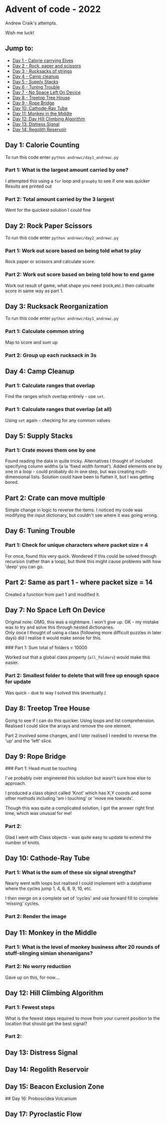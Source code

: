 # Advent of code - 2022 
Andrew Craik's attempts.

Wish me luck!

## Jump to:
- [Day 1 - Calorie carrying Elves](https://github.com/moj-analytical-services/ds-risk-team-adventofcode/blob/andrewc-2022/andrewc_2022/README.md#day-1-calorie-carrying-reindeer)
- [Day 2 - Rock, paper and scissors](https://github.com/moj-analytical-services/ds-risk-team-adventofcode/blob/andrewc-2022/andrewc_2022/README.md#day-2-rock-paper-and-scissors)
- [Day 3 - Rucksacks of strings](https://github.com/moj-analytical-services/ds-risk-team-adventofcode/blob/andrewc-2022/andrewc_2022/README.md#day-3-rucksacks-of-strings)
- [Day 4 - Camp cleanup](https://github.com/moj-analytical-services/ds-risk-team-adventofcode/blob/andrewc-2022/andrewc_2022/README.md#day-4-camp-cleanup)
- [Day 5 - Supply Stacks](https://github.com/moj-analytical-services/ds-risk-team-adventofcode/blob/andrewc-2022/andrewc_2022/README.md#day-5-supply-stacks)
- [Day 6 - Tuning Trouble](https://github.com/moj-analytical-services/ds-risk-team-adventofcode/tree/andrewc-2022/andrewc_2022#day-6-tuning-trouble)
- [Day 7 - No Space Left On Device](https://github.com/moj-analytical-services/ds-risk-team-adventofcode/tree/andrewc-2022/andrewc_2022#day-7-no-space-left-on-device)
- [Day 8 - Treetop Tree House](https://github.com/moj-analytical-services/ds-risk-team-adventofcode/tree/andrewc-2022/andrewc_2022#day-8-treetop-tree-house)
- [Day 9 - Rope Bridge](https://github.com/moj-analytical-services/ds-risk-team-adventofcode/tree/andrewc-2022/andrewc_2022#day-9-rope-bridge)
- [Day 10: Cathode-Ray Tube](https://github.com/moj-analytical-services/ds-risk-team-adventofcode/tree/andrewc-2022/andrewc_2022#day-10-cathode-ray-tube)
- [Day 11: Monkey in the Middle](https://github.com/moj-analytical-services/ds-risk-team-adventofcode/tree/andrewc-2022/andrewc_2022#day-11-monkey-in-the-middle)
- [Day 12: Day Hill Climbing Algorithm](https://github.com/moj-analytical-services/ds-risk-team-adventofcode/blob/andrewc-2022/andrewc_2022/README.md#day-12-hill-climbing-algorithm)
- [Day 13: Distress Signal]()
- [Day 14: Regolith Reservoir]()
## Day 1: Calorie Counting

To run this code enter `python andrewc/day1_andrewc.py`

### Part 1: What is the largest amount carried by one?

I attempted this using a `for` loop and `groupby` to see if one was quicker
Results are printed out

### Part 2: Total amount carried by the 3 largest

Went for the quickest solution I could fine

## Day 2: Rock Paper Scissors

To run this code enter `python andrewc/day2_andrewc.py`

### Part 1: Work out score based on being told what to play

Rock paper or scissors and calculate score.

### Part 2: Work out score based on being told how to end game

Work out result of game, what shape you need (rock,etc.) then calcualte score in same way as part 1.

## Day 3: Rucksack Reorganization

To run this code enter `python andrewc/day1_andrewc.py`

### Part 1: Calculate common string 
Map to score and sum up

### Part 2: Group up each rucksack in 3s

## Day 4: Camp Cleanup

### Part 1: Calculate ranges that overlap

Find the ranges which overlap entirely - use `set`.

### Part 1: Calculate ranges that overlap (at all)

Using `set` again - checking for any common values

## Day 5: Supply Stacks

### Part 1: Crate moves them one by one

Found reading the data in quite tricky.  Alternatives I thought of included specifying column widths (a la 'fixed width format').
Added elements one by one in a loop - could probably do in one step, but was creating multi-dimensional lists.  Solution could have been to flatten it, but I was getting bored.

## Part 2: Crate can move multiple

Simple change in logic to reverse the items.  I noticed  my code was modifying the input dictionary, but couldn't see where it was going wrong.

## Day 6: Tuning Trouble

### Part 1: Check for unique characters where packet size = 4

For once, found this very quick.  Wondered if this could be solved through recursion (rather than a loop), but think this might cause problems with how 'deep' you can go.

## Part 2: Same as part 1 - where packet size = 14

Created a function from part 1 and modified it.

## Day 7: No Space Left On Device

Original note: OMG, this was a nightmare. I won't give up.
OK - my mistake was to try and solve this through nested dictionaries.  
Only once I thought of using a class (following more difficult puzzles in later days) did I realise it would make sense for this.

### Part 1: Sum total of folders < 10000

Worked out that a global class property (`all_folders`) would make this easier.

### Part 2: Smallest folder to delete that will free up enough space for update

Was quick - due to way I solved this (eventually.)

## Day 8: Treetop Tree House

Going to see if I can do this quicker.
Using loops and list comprehension.
Realised I could slice the arrays and remove the one element.

Part 2 involved some changes, and I later realised I needed to reverse the 'up' and the 'left' slice.

## Day 9: Rope Bridge

### Part 1: Head must be touching

I've probably over engineered this solution but wasn't sure how else to approach.

I produced a class object called 'Knot' which has X,Y coords
and some other methods including 'am i touching' or 'move me towards'.

Though this was quite a complicated solution, I got the answer right first time, which was unusual for me! 

### Part 2: 

Glad I went with Class objects - was quite easy to update to extend the number of knots.

## Day 10: Cathode-Ray Tube

### Part 1: What is the sum of these six signal strengths?

Nearly went with loops but realised I could implement with a dataframe where the cycles jump 1, 4, 6, 8, 9, 10, etc.

I then merge on a complete set of 'cycles' and use forward fill to complete 'missing' cycles.

### Part 2: Render the image

## Day 11: Monkey in the Middle

### Part 1: What is the level of monkey business after 20 rounds of stuff-slinging simian shenanigans?

### Part 2: No worry reduction

Gave up on this, for now....

## Day 12: Hill Climbing Algorithm

### Part 1: Fewest steps

What is the fewest steps required to move from your current position to the location that should get the best signal?

### Part 2: 

## Day 13: Distress Signal

## Day 14: Regolith Reservoir

## Day 15: Beacon Exclusion Zone

## Day 16: Proboscidea Volcanium

## Day 17: Pyroclastic Flow